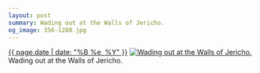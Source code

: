 ```yaml
---
layout: post
summary: Wading out at the Walls of Jericho.
og_image: 356-1280.jpg
---
```


<p>
  <time><a href="/356">{{ page.date | date: "%B %e, %Y" }}</a></time>
  <a href="/356"><img src="{{ site.assets_url }}/356-640.jpg" srcset="{{ site.assets_url }}/356-1280.jpg 1280w, {{ site.assets_url }}/356-960.jpg 960w, {{ site.assets_url }}/356-640.jpg 640w, {{ site.assets_url }}/356-320.jpg 320w" sizes="(min-width: 700px) 50vw, calc(100vw - 2rem)" alt="Wading out at the Walls of Jericho." /></a>
  <span>Wading out at the Walls of Jericho.</span>
</p>
